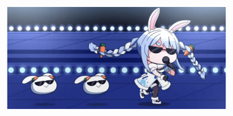 <div align=center>
  
![demo](https://github.com/aoioioiaoi/aoioioiaoi/blob/131412c1c5fbc923202db8c2059e403cd98e5a2b/tumblr_386994bff4490a3c0bdc084682dd6046_d53de9a8_540.gif?raw=true)

</div>
